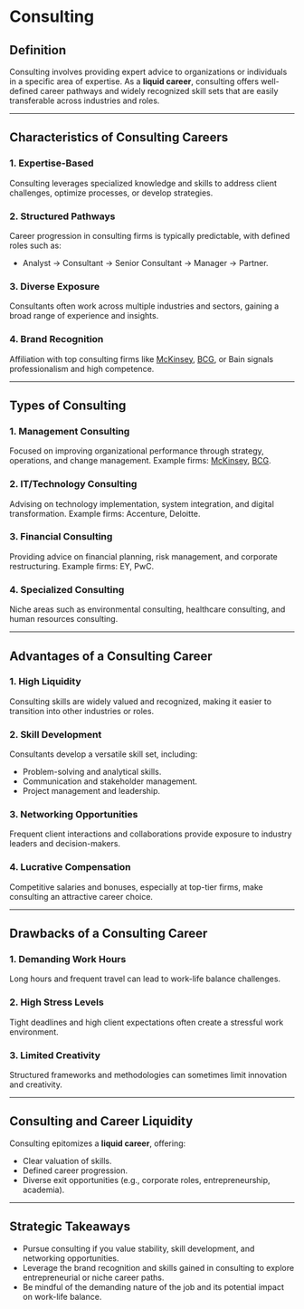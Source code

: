 # Consulting

## Definition

Consulting involves providing expert advice to organizations or individuals in a specific area of expertise. As a **liquid career**, consulting offers well-defined career pathways and widely recognized skill sets that are easily transferable across industries and roles.

***

## Characteristics of Consulting Careers

### 1. **Expertise-Based**

Consulting leverages specialized knowledge and skills to address client challenges, optimize processes, or develop strategies.

### 2. **Structured Pathways**

Career progression in consulting firms is typically predictable, with defined roles such as:

* Analyst → Consultant → Senior Consultant → Manager → Partner.

### 3. **Diverse Exposure**

Consultants often work across multiple industries and sectors, gaining a broad range of experience and insights.

### 4. **Brand Recognition**

Affiliation with top consulting firms like [McKinsey](../MCKINSEY.md), [BCG](bcg.md), or Bain signals professionalism and high competence.

***

## Types of Consulting

### 1. **Management Consulting**

Focused on improving organizational performance through strategy, operations, and change management. Example firms: [McKinsey](../MCKINSEY.md), [BCG](bcg.md).

### 2. **IT/Technology Consulting**

Advising on technology implementation, system integration, and digital transformation. Example firms: Accenture, Deloitte.

### 3. **Financial Consulting**

Providing advice on financial planning, risk management, and corporate restructuring. Example firms: EY, PwC.

### 4. **Specialized Consulting**

Niche areas such as environmental consulting, healthcare consulting, and human resources consulting.

***

## Advantages of a Consulting Career

### 1. **High Liquidity**

Consulting skills are widely valued and recognized, making it easier to transition into other industries or roles.

### 2. **Skill Development**

Consultants develop a versatile skill set, including:

* Problem-solving and analytical skills.
* Communication and stakeholder management.
* Project management and leadership.

### 3. **Networking Opportunities**

Frequent client interactions and collaborations provide exposure to industry leaders and decision-makers.

### 4. **Lucrative Compensation**

Competitive salaries and bonuses, especially at top-tier firms, make consulting an attractive career choice.

***

## Drawbacks of a Consulting Career

### 1. **Demanding Work Hours**

Long hours and frequent travel can lead to work-life balance challenges.

### 2. **High Stress Levels**

Tight deadlines and high client expectations often create a stressful work environment.

### 3. **Limited Creativity**

Structured frameworks and methodologies can sometimes limit innovation and creativity.

***

## Consulting and Career Liquidity

Consulting epitomizes a **liquid career**, offering:

* Clear valuation of skills.
* Defined career progression.
* Diverse exit opportunities (e.g., corporate roles, entrepreneurship, academia).

***

## Strategic Takeaways

* Pursue consulting if you value stability, skill development, and networking opportunities.
* Leverage the brand recognition and skills gained in consulting to explore entrepreneurial or niche career paths.
* Be mindful of the demanding nature of the job and its potential impact on work-life balance.
